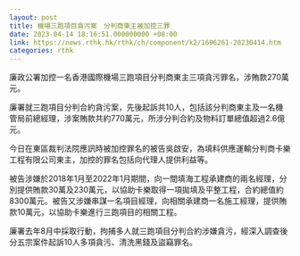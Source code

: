 ```yaml
---
layout: post
title: 機場三跑項目貪污案　分判商東主被加控三罪
date: 2023-04-14 18:16:51.000000000 +08:00
link: https://news.rthk.hk/rthk/ch/component/k2/1696261-20230414.htm
categories: rthk
---
```


廉政公署加控一名香港國際機場三跑項目分判商東主三項貪污罪名，涉賄款270萬元。

廉署就三跑項目分判合約貪污案，先後起訴共10人，包括該分判商東主及一名機管局前總經理，涉案賄款共約770萬元，所涉分判合約及物料訂單總值超過2.6億元。
 
今日在東區裁判法院應訊時被加控罪名的被告吳啟安，為填料供應運輸分判商卡樂工程有限公司東主，加控的罪名包括向代理人提供利益等。

被告涉嫌於2018年1月至2022年1月期間，向一間填海工程承建商的兩名經理，分別提供賄款30萬及230萬元，以協助卡樂取得一項拋填及平整工程，合約總值約8300萬元。被告又涉嫌串謀一名項目經理，向相關承建商一名施工經理，提供賄款10萬元，以協助卡樂進行三跑項目的相關工程。
 
廉署去年8月中採取行動，拘捕多人就三跑項目分判合約涉嫌貪污，經深入調查後分五宗案件起訴10人多項貪污、清洗黑錢及盜竊罪名。
